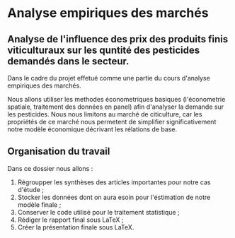 # Analyse empiriques des marchés

## Analyse de l'influence des prix des produits finis viticulturaux sur les quntité des pesticides demandés dans le secteur.

Dans le cadre du projet effetué comme une partie du cours d'analyse empiriques des marchés.

Nous allons utiliser les methodes économetriques basiques (l'économetrie spatiale, traitement des données en panel) afin d'analyser la demande sur les pesticides.
Nous nous limitons au marché de citiculture, car les propriétés de ce marché nous permetent de simplifier significativement notre modèle économique décrivant les rélations de base.

## Organisation du travail

Dans ce dossier nous allons :
1. Régroupper les synthèses des articles importantes pour notre cas d'étude ;
2. Stocker les données dont on aura esoin pour l'éstimation de notre modèle finale ;
3. Conserver le code utilisé pour le traitement statistique ;
4. Rédiger le rapport final sous LaTeX ;
5. Créer la présentation finale sous LaTeX.